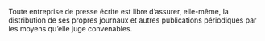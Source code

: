 Toute entreprise de presse écrite est libre d’assurer, elle-même, la distribution de ses propres journaux et autres publications périodiques par les moyens qu’elle juge convenables.